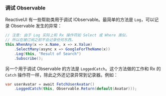 ### 调试 Observable

ReactiveUI 有一些帮助类用于调试 IObservable。最简单的方法是 `Log`，可以记录 Observable 发生的异常：

```cs
// 注意: 由于 Log 实际上和 Rx 操作符如 Select 或 Where 类似，
// 所以在被订阅之前不会记录任何东西。
this.WhenAny(x => x.Name, x => x.Value)
    .SelectMany(async x => GoogleForTheName(x))
    .Log(this, "Result of Search")
    .Subscribe();
```

另一个用于调试 Observable 的方法是 `LoggedCatch`。这个方法做的工作和 Rx 的 `Catch` 操作符一样，除此之外还记录异常到记录器。例如：

```cs
var userAvatar = await FetchUserAvatar()
    .LoggedCatch(this, Observable.Return(default(Avatar)));
```
